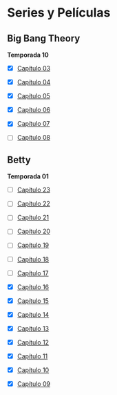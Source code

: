 # Series y Películas
## Big Bang Theory

**Temporada 10**
- [x] [Capítulo 03](https://mega.nz/embed/KrxVAL4I#BzdYnhfyxe-ckkKY9zJ3lPzHw8CRFu6DiFYwx09qYg0)
- [x] [Capítulo 04](https://mega.nz/embed/TmhEhICD#A8AkocA5raLkIzGQLRR9kaLb3Xjvzk6UKYHruWg573I)
- [x] [Capítulo 05](https://mega.nz/embed/6uA1wBjK#Og8pKfS4188igLFwU4BDetE3TQ1_xTDcPl4J7LuAmII)
- [x] [Capítulo 06](https://mega.nz/embed/quJ0xLLR#s3ewoF_0IXWzUXFp2rEHAY_IS8KLZwwwXsnLQfv4sAU)
- [x] [Capítulo 07](https://mega.nz/embed/D7B1gJgR#xB6JGG38pgbLtZ-PMWUbeQL6jJmRGjv0snU4EweBgIw)
- [ ] [Capítulo 08](https://mega.nz/embed/DmYVDJAQ#wWA82ybYWSvIrN0UoC2ElO7Xx8w2ynpgWBCQjlKeik0)


## Betty

**Temporada 01**
- [ ] [Capítulo 23]()
- [ ] [Capítulo 22]()
- [ ] [Capítulo 21]()
- [ ] [Capítulo 20]()
- [ ] [Capítulo 19](https://drive.google.com/file/d/1hSe1Zf5OzB4pTiNQfSMGiNBs8VgESZzQ/preview)
- [ ] [Capítulo 18](https://drive.google.com/file/d/1mFszW0A5FmwASGpQqnnPUxEGS6wtbmI9/preview)
- [ ] [Capítulo 17](https://drive.google.com/file/d/1VCxI4pymRvHA-Hv1L2SEvDPZsQiQ3_WP/preview)
- [x] [Capítulo 16](https://drive.google.com/file/d/19uCO2anZZGK1rY5Cbvoc21CRt7moee4n/preview)
- [x] [Capítulo 15](https://drive.google.com/file/d/1Giu4_qOjmxGzTHVv2EYheSTbZiLTL8oO/preview)
- [x] [Capítulo 14](https://drive.google.com/file/d/1OKoGboKXYva2emn2O5ntqGkioI8lEM2w/preview)
- [x] [Capítulo 13](https://drive.google.com/file/d/1B5yMzhdgVFdnJIh0rH7taCBm_RSF-Cj2/preview)
- [x] [Capítulo 12](https://drive.google.com/file/d/1AafPjK3xX79KCKn1tDazNuEkCQQVmwib/preview)
- [x] [Capítulo 11](https://drive.google.com/file/d/1gBZblWk3xGCXGcbf50awyEUc0_-gWojl/preview)
- [x] [Capítulo 10](https://drive.google.com/file/d/1D6ROwOk1wkNr4Hlq_jvO8joC81utW6nk/preview)
- [x] [Capítulo 09](https://drive.google.com/file/d/1761Hxm_c4_OKg3s3hNYlYNeq2q-C12-X/preview)




